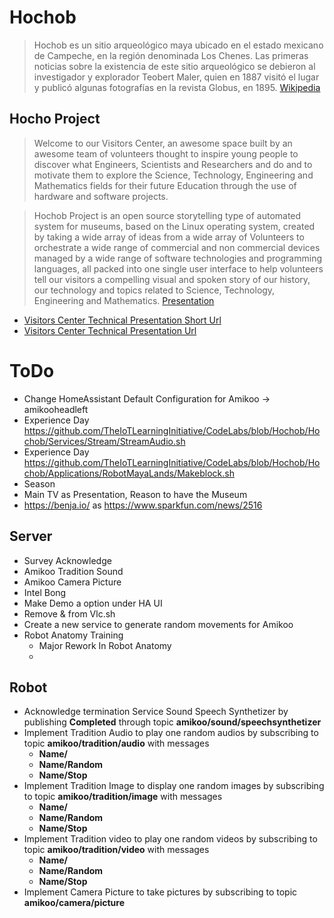 # Hochob

> Hochob es un sitio arqueológico maya ubicado en el estado mexicano de Campeche, en la región denominada Los Chenes. Las primeras noticias sobre la existencia de este sitio arqueológico se debieron al investigador y explorador Teobert Maler, quien en 1887 visitó el lugar y publicó algunas fotografías en la revista Globus, en 1895. [Wikipedia](https://es.wikipedia.org/wiki/Hochob)

## Hocho Project

> Welcome to our Visitors Center, an awesome space built by an awesome team of volunteers thought to inspire young people to discover what Engineers, Scientists and Researchers and do and to motivate them to explore the Science, Technology, Engineering and Mathematics fields for their future Education through the use of hardware and software projects.

> Hochob Project is an open source storytelling type of automated system for museums, based on the Linux operating system, created by taking a wide array of ideas from a wide array of Volunteers to orchestrate a wide range of commercial and non commercial devices managed by a wide range of software technologies and programming languages, all packed into one single user interface to help volunteers tell our visitors a compelling visual and spoken story of our history, our technology and topics related to Science, Technology, Engineering and Mathematics. [Presentation](https://goo.gl/KuMWxD)

- [Visitors Center Technical Presentation Short Url](https://goo.gl/Q1cCUY)
- [Visitors Center Technical Presentation Url](https://docs.google.com/presentation/d/1PX6T6owG-0t2q98UQJUVJMPpIROTF814QXgb1-EppY0)

# ToDo

- Change HomeAssistant Default Configuration for Amikoo -> amikooheadleft
- Experience Day https://github.com/TheIoTLearningInitiative/CodeLabs/blob/Hochob/Hochob/Services/Stream/StreamAudio.sh
- Experience Day https://github.com/TheIoTLearningInitiative/CodeLabs/blob/Hochob/Hochob/Applications/RobotMayaLands/Makeblock.sh
- Season
- Main TV as Presentation, Reason to have the Museum
- https://benja.io/ as https://www.sparkfun.com/news/2516

## Server

- Survey Acknowledge
- Amikoo Tradition Sound
- Amikoo Camera Picture
- Intel Bong
- Make Demo a option under HA UI
- Remove & from Vlc.sh
- Create a new service to generate random movements for Amikoo
- Robot Anatomy Training
  - Major Rework In Robot Anatomy
  - 

## Robot

- Acknowledge termination Service Sound Speech Synthetizer by publishing __Completed__ through topic __amikoo/sound/speechsynthetizer__
- Implement Tradition Audio to play one random audios by subscribing to topic __amikoo/tradition/audio__ with messages 
  - __Name/<File>__
  - __Name/Random__
  - __Name/Stop__
- Implement Tradition Image to display one random images by subscribing to topic __amikoo/tradition/image__ with messages
  - __Name/<File>__
  - __Name/Random__
  - __Name/Stop__
- Implement Tradition video to play one random videos by subscribing to topic __amikoo/tradition/video__ with messages
  - __Name/<File>__
  - __Name/Random__
  - __Name/Stop__
- Implement Camera Picture to take pictures by subscribing to topic __amikoo/camera/picture__
